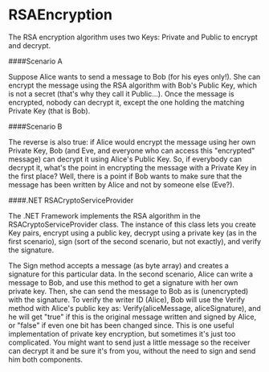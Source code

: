 # RSAEncryption
The RSA encryption algorithm uses two Keys: Private and Public to encrypt and decrypt.


####Scenario A

Suppose Alice wants to send a message to Bob (for his eyes only!). She can encrypt the message using the RSA algorithm with Bob's Public Key, which is not a secret (that's why they call it Public…). Once the message is encrypted, nobody can decrypt it, except the one holding the matching Private Key (that is Bob).

####Scenario B

The reverse is also true: if Alice would encrypt the message using her own Private Key, Bob (and Eve, and everyone who can access this "encrypted" message) can decrypt it using Alice's Public Key. So, if everybody can decrypt it, what's the point in encrypting the message with a Private Key in the first place? Well, there is a point if Bob wants to make sure that the message has been written by Alice and not by someone else (Eve?).


####.NET RSACryptoServiceProvider

The .NET Framework implements the RSA algorithm in the RSACryptoServiceProvider class. The instance of this class lets you create Key pairs, encrypt using a public key, decrypt using a private key (as in the first scenario), sign (sort of the second scenario, but not exactly), and verify the signature.

The Sign method accepts a message (as byte array) and creates a signature for this particular data. In the second scenario, Alice can write a message to Bob, and use this method to get a signature with her own private key. Then, she can send the message to Bob as is (unencrypted) with the signature. To verify the writer ID (Alice), Bob will use the Verify method with Alice's public key as: Verify(aliceMessage, aliceSignature), and he will get "true" if this is the original message written and signed by Alice, or "false" if even one bit has been changed since. This is one useful implementation of private key encryption, but sometimes it's just too complicated. You might want to send just a little message so the receiver can decrypt it and be sure it's from you, without the need to sign and send him both components.
